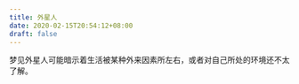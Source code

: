 ```yaml
---
title: 外星人
date: 2020-02-15T20:54:12+08:00
draft: false
---
```


梦见外星人可能暗示着生活被某种外来因素所左右，或者对自己所处的环境还不太了解。<br>

